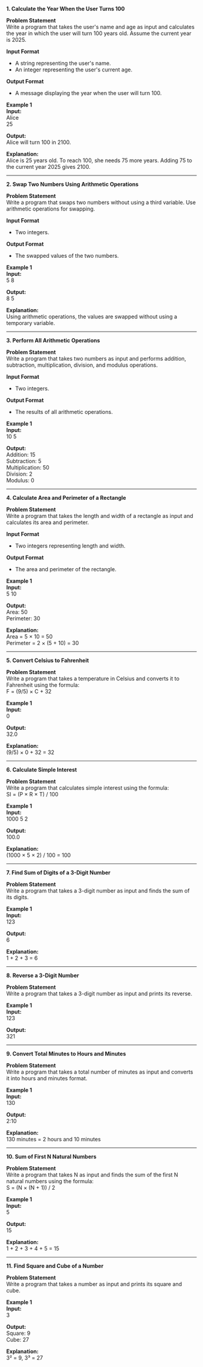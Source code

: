 **1. Calculate the Year When the User Turns 100**

**Problem Statement**  
Write a program that takes the user's name and age as input and calculates the year in which the user will turn 100 years old. Assume the current year is 2025.  

**Input Format**  
- A string representing the user's name.  
- An integer representing the user's current age.  

**Output Format**  
- A message displaying the year when the user will turn 100.  

**Example 1**  
**Input:**  
Alice  
25  

**Output:**  
Alice will turn 100 in 2100.  

**Explanation:**  
Alice is 25 years old. To reach 100, she needs 75 more years. Adding 75 to the current year 2025 gives 2100.  

---

**2. Swap Two Numbers Using Arithmetic Operations**

**Problem Statement**  
Write a program that swaps two numbers without using a third variable. Use arithmetic operations for swapping.  

**Input Format**  
- Two integers.  

**Output Format**  
- The swapped values of the two numbers.  

**Example 1**  
**Input:**  
5 8  

**Output:**  
8 5  

**Explanation:**  
Using arithmetic operations, the values are swapped without using a temporary variable.  

---

**3. Perform All Arithmetic Operations**

**Problem Statement**  
Write a program that takes two numbers as input and performs addition, subtraction, multiplication, division, and modulus operations.  

**Input Format**  
- Two integers.  

**Output Format**  
- The results of all arithmetic operations.  

**Example 1**  
**Input:**  
10 5  

**Output:**  
Addition: 15  
Subtraction: 5  
Multiplication: 50  
Division: 2  
Modulus: 0  

---

**4. Calculate Area and Perimeter of a Rectangle**

**Problem Statement**  
Write a program that takes the length and width of a rectangle as input and calculates its area and perimeter.  

**Input Format**  
- Two integers representing length and width.  

**Output Format**  
- The area and perimeter of the rectangle.  

**Example 1**  
**Input:**  
5 10  

**Output:**  
Area: 50  
Perimeter: 30  

**Explanation:**  
Area = 5 × 10 = 50  
Perimeter = 2 × (5 + 10) = 30  

---

**5. Convert Celsius to Fahrenheit**

**Problem Statement**  
Write a program that takes a temperature in Celsius and converts it to Fahrenheit using the formula:  
F = (9/5) × C + 32  

**Example 1**  
**Input:**  
0  

**Output:**  
32.0  

**Explanation:**  
(9/5) × 0 + 32 = 32  

---

**6. Calculate Simple Interest**

**Problem Statement**  
Write a program that calculates simple interest using the formula:  
SI = (P × R × T) / 100  

**Example 1**  
**Input:**  
1000 5 2  

**Output:**  
100.0  

**Explanation:**  
(1000 × 5 × 2) / 100 = 100  

---

**7. Find Sum of Digits of a 3-Digit Number**

**Problem Statement**  
Write a program that takes a 3-digit number as input and finds the sum of its digits.  

**Example 1**  
**Input:**  
123  

**Output:**  
6  

**Explanation:**  
1 + 2 + 3 = 6  

---

**8. Reverse a 3-Digit Number**

**Problem Statement**  
Write a program that takes a 3-digit number as input and prints its reverse.  

**Example 1**  
**Input:**  
123  

**Output:**  
321  

---

**9. Convert Total Minutes to Hours and Minutes**

**Problem Statement**  
Write a program that takes a total number of minutes as input and converts it into hours and minutes format.  

**Example 1**  
**Input:**  
130  

**Output:**  
2:10  

**Explanation:**  
130 minutes = 2 hours and 10 minutes  

---

**10. Sum of First N Natural Numbers**

**Problem Statement**  
Write a program that takes N as input and finds the sum of the first N natural numbers using the formula:  
S = (N × (N + 1)) / 2  

**Example 1**  
**Input:**  
5  

**Output:**  
15  

**Explanation:**  
1 + 2 + 3 + 4 + 5 = 15  

---

**11. Find Square and Cube of a Number**

**Problem Statement**  
Write a program that takes a number as input and prints its square and cube.  

**Example 1**  
**Input:**  
3  

**Output:**  
Square: 9  
Cube: 27  

**Explanation:**  
3² = 9, 3³ = 27  

